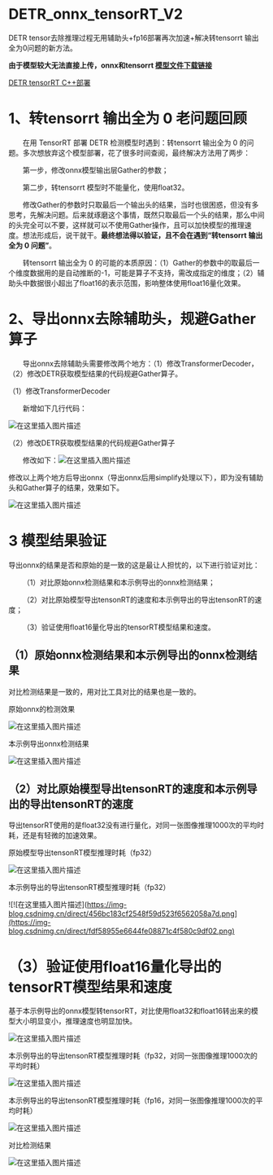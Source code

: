 # DETR_onnx_tensorRT_V2

DETR tensor去除推理过程无用辅助头+fp16部署再次加速+解决转tensorrt 输出全为0问题的新方法。

**由于模型较大无法直接上传，onnx和tensorrt [模型文件下载链接](https://github.com/cqu20160901/DETR_onnx_tensorRT_V2/releases/tag/v1.0.0)**

[DETR tensorRT C++部署](https://github.com/cqu20160901/DETR_tensorRT_Cplusplus)

# 1、转tensorrt 输出全为 0 老问题回顾

&emsp;&emsp;在用 TensorRT 部署 DETR 检测模型时遇到：转tensorrt 输出全为 0 的问题。多次想放弃这个模型部署，花了很多时间查阅，最终解决方法用了两步：

&emsp;&emsp;第一步，修改onnx模型输出层Gather的参数；

&emsp;&emsp;第二步，转tensorrt 模型时不能量化，使用float32。

&emsp;&emsp;修改Gather的参数时只取最后一个输出头的结果，当时也很困惑，但没有多思考，先解决问题。后来就琢磨这个事情，既然只取最后一个头的结果，那么中间的头完全可以不要，这样就可以不使用Gather操作，且可以加快模型的推理速度。想法形成后，说干就干。**最终想法得以验证，且不会在遇到“转tensorrt 输出全为 0 问题”**。

&emsp;&emsp;转tensorrt 输出全为 0 的可能的本质原因：（1）Gather的参数中的取最后一个维度数据用的是自动推断的-1，可能是算子不支持，需改成指定的维度；（2）辅助头中数据很小超出了float16的表示范围，影响整体使用float16量化效果。

# 2、导出onnx去除辅助头，规避Gather算子

&emsp;&emsp;导出onnx去除辅助头需要修改两个地方：（1）修改TransformerDecoder，（2）修改DETR获取模型结果的代码规避Gather算子。

（1）修改TransformerDecoder

&emsp;&emsp;新增如下几行代码：

![在这里插入图片描述](https://img-blog.csdnimg.cn/direct/ae939511c2844139a332ad59b7849017.png)

（2）修改DETR获取模型结果的代码规避Gather算子

&emsp;&emsp;修改如下：![在这里插入图片描述](https://img-blog.csdnimg.cn/direct/d901736def7244a1823c9705610deadb.png)

修改以上两个地方后导出onnx（导出onnx后用simplify处理以下），即为没有辅助头和Gather算子的结果，效果如下。

![在这里插入图片描述](https://img-blog.csdnimg.cn/direct/ecb5de82c6634c68974c1ce9c3de20aa.png)

# 3 模型结果验证

导出onnx的结果是否和原始的是一致的这是最让人担忧的，以下进行验证对比：

&emsp;&emsp;（1）对比原始onnx检测结果和本示例导出的onnx检测结果；

&emsp;&emsp;（2）对比原始模型导出tensonRT的速度和本示例导出的导出tensonRT的速度；

&emsp;&emsp;（3）验证使用float16量化导出的tensorRT模型结果和速度。

## （1）原始onnx检测结果和本示例导出的onnx检测结果

对比检测结果是一致的，用对比工具对比的结果也是一致的。

原始onnx的检测效果

![在这里插入图片描述](https://img-blog.csdnimg.cn/direct/fa27d09d425a4de99df7c0b1b7f6d627.jpeg)

本示例导出onnx检测结果

![在这里插入图片描述](https://img-blog.csdnimg.cn/direct/88c42c3582c3401590baf92b77c9e790.jpeg)

## （2）对比原始模型导出tensonRT的速度和本示例导出的导出tensonRT的速度

导出tensorRT使用的是float32没有进行量化，对同一张图像推理1000次的平均时耗，还是有轻微的加速效果。

原始模型导出tensonRT模型推理时耗（fp32）

![在这里插入图片描述](https://img-blog.csdnimg.cn/direct/34e81b54f0e74355b42fac7fd92b8f9e.png)

本示例导出的导出tensonRT模型推理时耗（fp32）

![!\[在这里插入图片描述\](https://img-blog.csdnimg.cn/direct/456bc183cf2548f59d523f6562058a7d.png](https://img-blog.csdnimg.cn/direct/fdf58955e6644fe08871c4f580c9df02.png)

# （3）验证使用float16量化导出的tensorRT模型结果和速度

基于本示例导出的onnx模型转tensorRT，对比使用float32和float16转出来的模型大小明显变小，推理速度也明显加快。

![在这里插入图片描述](https://img-blog.csdnimg.cn/direct/a605e69184e446a7a1cc0fcd8874208a.png)

本示例导出的导出tensonRT模型推理时耗（fp32，对同一张图像推理1000次的平均时耗）

![在这里插入图片描述](https://img-blog.csdnimg.cn/direct/01b7effbed2c43e8ae6220d4261278e2.png)

本示例导出的导出tensonRT模型推理时耗（fp16，对同一张图像推理1000次的平均时耗）

![在这里插入图片描述](https://img-blog.csdnimg.cn/direct/365e5e343bee4bec81861828ca1e27ef.png)

对比检测结果

![在这里插入图片描述](https://img-blog.csdnimg.cn/direct/6fe291f643384a619a30dbae9364d288.png)

